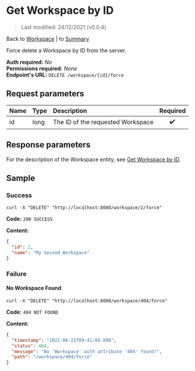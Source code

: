 # Get Workspace by ID

> Last modified: 24/12/2021 (v0.0.4)

Back to [Workspace](../Workspace.md) | to [Summary](../../README.md)

Force delete a Workspace by ID from the server.

**Auth required:** _No_  
**Permissions required:** _None_  
**Endpoint's URL:** `DELETE /workspace/{id}/force`

## Request parameters

| Name | Type | Description                       | Required |
|:-----|:-----|:----------------------------------|:--------:|
| id   | long | The ID of the requested Workspace |    ✔️    |

## Response parameters

For the description of the Workspace entity, see [Get Workspace by ID](Get-Workspace-by-ID.md).

## Sample

### Success

```shell
curl -X "DELETE" "http://localhost:8080/workspace/2/force"
```

**Code:** `200 SUCCESS`

**Content:**

```json
{
  "id": 2,
  "name": "My Second Workspace"
}
```

### Failure

#### No Workspace Found

```shell
curl -X "DELETE" "http://localhost:8080/workspace/404/force"
```

**Code:** `404 NOT FOUND`

**Content:**

```json
{
  "timestamp": "2021-06-21T09:41:00.000",
  "status": 404,
  "message": "No 'Workspace' with attribute '404' found!",
  "path": "/workspace/404/force"
}
```
